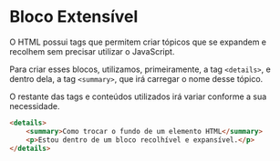 # Bloco Extensível

O HTML possui tags que permitem criar tópicos que se expandem e recolhem sem precisar utilizar o JavaScript.

Para criar esses blocos, utilizamos, primeiramente, a tag ``<details>``, e dentro dela, a tag ``<summary>``, que irá carregar o nome desse tópico.

O restante das tags e conteúdos utilizados irá variar conforme a sua necessidade.

```html
<details>
    <summary>Como trocar o fundo de um elemento HTML</summary>
    <p>Estou dentro de um bloco recolhível e expansível.</p>
</details>
```